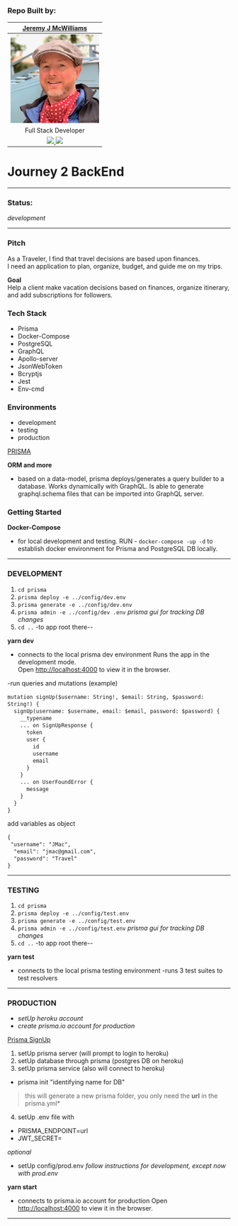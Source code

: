 ### Repo Built by:

|  [Jeremy J McWilliams](https://jeremyjmcwilliams.com)|
| :---------------------------------------------------: |
| [<img src="./assets/jeremy-mcwilliams.jpg" width = "200" />](https://github.com/J2Macwilliams)   |
|Full Stack Developer |
| [<img src="https://github.com/favicon.ico" width="30"> ](https://github.com/J2Macwilliams)   [ <img src="https://static.licdn.com/sc/h/al2o9zrvru7aqj8e1x2rzsrca" width="30"> ](https://www.linkedin.com/in/jeremyjmcwilliams/) | 

# Journey 2 BackEnd

---
### Status:
*development*

---

### Pitch

As a Traveler, I find that travel decisions are based upon finances.<br />
 I need an application to plan, organize, budget, and guide me on my trips. 

**Goal**  
Help a client make vacation decisions based on finances, organize itinerary, and add subscriptions for followers.

### Tech Stack
- Prisma
- Docker-Compose
- PostgreSQL
- GraphQL
- Apollo-server
- JsonWebToken
- Bcryptjs
- Jest
- Env-cmd


### Environments
 - development
 - testing
 - production

 [ PRISMA ](https://www.prisma.io/)

 **ORM and more**

  - based on a data-model, prisma deploys/generates a query builder to a database. Works dynamically with GraphQL. Is able to generate graphql.schema files that can be imported into GraphQL server.

### Getting Started

**Docker-Compose**

- for local development and testing.
RUN -
`docker-compose -up -d`
to establish docker environment for Prisma and PostgreSQL DB locally.

---

### DEVELOPMENT

1. `cd prisma`
2. `prisma deploy -e ../config/dev.env`
3. `prisma generate -e ../config/dev.env`
4. `prisma admin -e ../config/dev .env`  *prisma gui for tracking DB changes*
5. `cd ..`
-to app root
there--

**yarn dev** 

- connects to the local prisma dev environment
Runs the app in the development mode.<br />
Open [http://localhost:4000](http://localhost:4000) to view it in the browser.

-run queries and mutations (example)

```
mutation signUp($username: String!, $email: String, $password: String!) {
  signUp(username: $username, email: $email, password: $password) {
    __typename
    ... on SignUpResponse {
      token
      user {
        id
        username
        email
      }
    }
    ... on UserFoundError {
      message
    }
  }
}

```
add variables as object
```
{
 "username": "JMac",
  "email": "jmac@gmail.com",
  "password": "Travel"
}

```
---
### TESTING

1. `cd prisma`
2. `prisma deploy -e ../config/test.env`
3. `prisma generate -e ../config/test.env`
4. `prisma admin -e ../config/test.env` *prisma gui for tracking DB changes*
5. `cd ..`
-to app root
there--

**yarn test**

- connects to the local prisma testing environment
-runs 3 test suites to test resolvers

---
### PRODUCTION

- *setUp heroku account*
- *create prisma.io account for production*

[Prisma SignUp](https://app.prisma.io/signup)

1. setUp prisma server (will prompt to login to heroku)
2. setUp database through prisma (postgres DB on heroku)
3. setUp prisma service (also will connect to heroku)
- prisma init "identifying name for DB"
>this will generate a new prisma folder, you only need the **url** in the prisma.yml*
4. setUp .env file with 
- PRISMA_ENDPOINT=url  
- JWT_SECRET=

*optional*
- setUp config/prod.env 
*follow instructions for development, except now with prod.env*

**yarn start**

- connects to prisma.io account for production
Open [http://localhost:4000](http://localhost:4000) to view it in the browser.

---